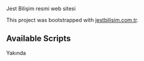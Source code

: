 Jest Bilişim resmi web sitesi

This project was bootstrapped with [jestbilisim.com.tr](https://www.jestbilisim.com.tr).

## Available Scripts

Yakında